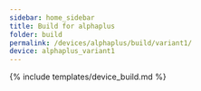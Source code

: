 ```yaml
---
sidebar: home_sidebar
title: Build for alphaplus
folder: build
permalink: /devices/alphaplus/build/variant1/
device: alphaplus_variant1
---
```

{% include templates/device_build.md %}
